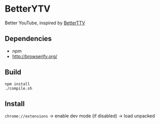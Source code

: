 # BetterYTV

Better YouTube, inspired by [BetterTTV](https://betterttv.com/)

## Dependencies

- npm
- http://browserify.org/

## Build

```
npm install
./compile.sh
```

## Install

`chrome://extensions` -> enable dev mode (if disabled) -> load unpacked
